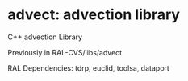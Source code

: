 # advect: advection library

C++ advection Library

Previously in RAL-CVS/libs/advect

RAL Dependencies: tdrp, euclid, toolsa, dataport
